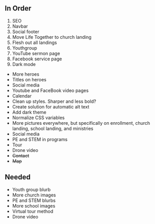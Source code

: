 ## In Order

1. SEO
2. Navbar
3. Social footer
4. Move Life Together to church landing
5. Flesh out all landings
6. Youthgroup
7. YouTube sermon page
8. Facebook service page
9. Dark mode

- More heroes
- Titles on heroes
- Social media
- Youtube and FaceBook video pages
- Calendar
- Clean up styles. Sharper and less bold?
- Create solution for automatic alt text
- Add dark theme
- Normalize CSS variables
- More pictures everywhere, but specifically on enrollment, church landing, school landing, and ministries
- Social media
- PE and STEM in programs
- Tour
- Drone video
- ~~Contact~~
- ~~Map~~

## Needed

- Youth group blurb
- More church images
- PE and STEM blurbs
- More school images
- Virtual tour method
- Drone video
